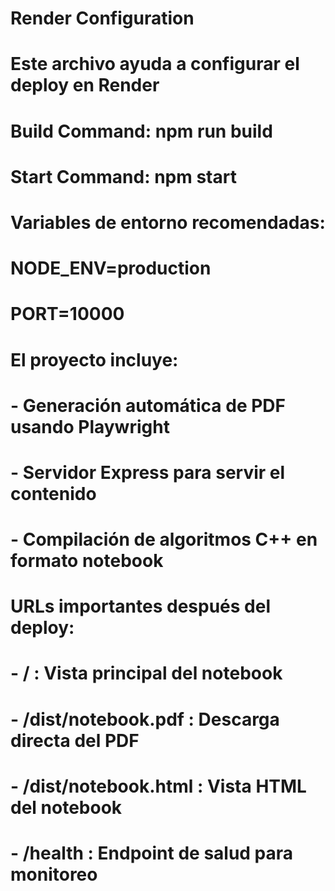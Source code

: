 # Render Configuration
# Este archivo ayuda a configurar el deploy en Render

# Build Command: npm run build
# Start Command: npm start

# Variables de entorno recomendadas:
# NODE_ENV=production
# PORT=10000

# El proyecto incluye:
# - Generación automática de PDF usando Playwright
# - Servidor Express para servir el contenido
# - Compilación de algoritmos C++ en formato notebook

# URLs importantes después del deploy:
# - / : Vista principal del notebook
# - /dist/notebook.pdf : Descarga directa del PDF
# - /dist/notebook.html : Vista HTML del notebook
# - /health : Endpoint de salud para monitoreo
